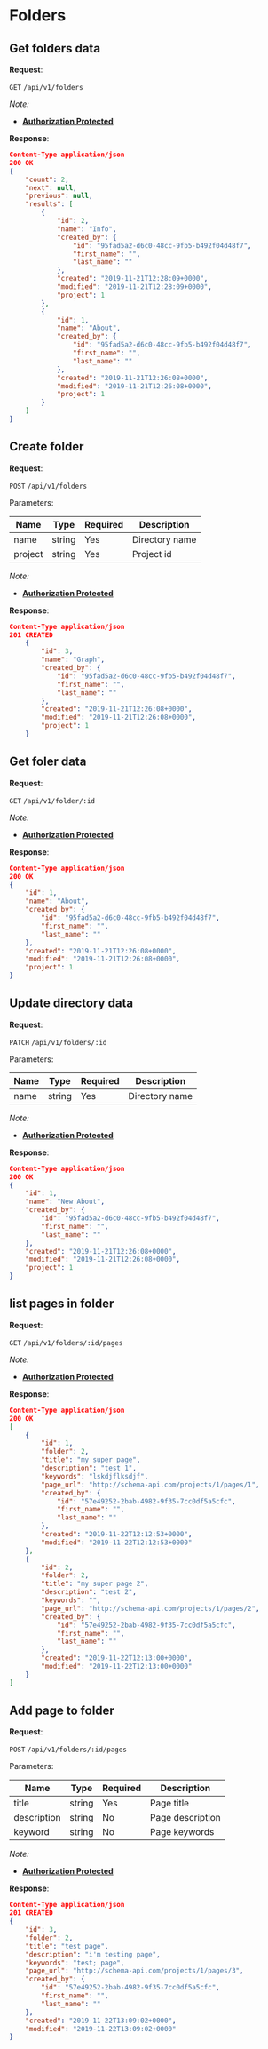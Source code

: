 # Folders

## Get folders data

**Request**:

`GET` `/api/v1/folders`

*Note:*

- **[Authorization Protected](authentication.md)**

**Response**:

```json
Content-Type application/json
200 OK
{
    "count": 2,
    "next": null,
    "previous": null,
    "results": [
        {
            "id": 2,
            "name": "Info",
            "created_by": {
                "id": "95fad5a2-d6c0-48cc-9fb5-b492f04d48f7",
                "first_name": "",
                "last_name": ""
            },
            "created": "2019-11-21T12:28:09+0000",
            "modified": "2019-11-21T12:28:09+0000",
            "project": 1
        },
        {
            "id": 1,
            "name": "About",
            "created_by": {
                "id": "95fad5a2-d6c0-48cc-9fb5-b492f04d48f7",
                "first_name": "",
                "last_name": ""
            },
            "created": "2019-11-21T12:26:08+0000",
            "modified": "2019-11-21T12:26:08+0000",
            "project": 1
        }
    ]
}
```

## Create folder

**Request**:

`POST` `/api/v1/folders`


Parameters:

Name    | Type    | Required | Description
--------|---------|----------|------------
name    | string  | Yes      | Directory name
project | string  | Yes      | Project id
*Note:*

- **[Authorization Protected](authentication.md)**

**Response**:

```json
Content-Type application/json
201 CREATED
    {
        "id": 3,
        "name": "Graph",
        "created_by": {
            "id": "95fad5a2-d6c0-48cc-9fb5-b492f04d48f7",
            "first_name": "",
            "last_name": ""
        },
        "created": "2019-11-21T12:26:08+0000",
        "modified": "2019-11-21T12:26:08+0000",
        "project": 1
    }
```

## Get foler data

**Request**:

`GET` `/api/v1/folder/:id`

*Note:*

- **[Authorization Protected](authentication.md)**

**Response**:

```json
Content-Type application/json
200 OK
{
    "id": 1,
    "name": "About",
    "created_by": {
        "id": "95fad5a2-d6c0-48cc-9fb5-b492f04d48f7",
        "first_name": "",
        "last_name": ""
    },
    "created": "2019-11-21T12:26:08+0000",
    "modified": "2019-11-21T12:26:08+0000",
    "project": 1
}
```


## Update directory data

**Request**:

`PATCH` `/api/v1/folders/:id`

Parameters:

Name    | Type    | Required | Description
--------|---------|----------|------------
name    | string  | Yes      | Directory name

*Note:*

- **[Authorization Protected](authentication.md)**

**Response**:

```json
Content-Type application/json
200 OK
{
    "id": 1,
    "name": "New About",
    "created_by": {
        "id": "95fad5a2-d6c0-48cc-9fb5-b492f04d48f7",
        "first_name": "",
        "last_name": ""
    },
    "created": "2019-11-21T12:26:08+0000",
    "modified": "2019-11-21T12:26:08+0000",
    "project": 1
}
```

## list pages in folder

**Request**:

`GET` `/api/v1/folders/:id/pages`

*Note:*

- **[Authorization Protected](authentication.md)**

**Response**:

```json
Content-Type application/json
200 OK
[
    {
        "id": 1,
        "folder": 2,
        "title": "my super page",
        "description": "test 1",
        "keywords": "lskdjflksdjf",
        "page_url": "http://schema-api.com/projects/1/pages/1",
        "created_by": {
            "id": "57e49252-2bab-4982-9f35-7cc0df5a5cfc",
            "first_name": "",
            "last_name": ""
        },
        "created": "2019-11-22T12:12:53+0000",
        "modified": "2019-11-22T12:12:53+0000"
    },
    {
        "id": 2,
        "folder": 2,
        "title": "my super page 2",
        "description": "test 2",
        "keywords": "",
        "page_url": "http://schema-api.com/projects/1/pages/2",
        "created_by": {
            "id": "57e49252-2bab-4982-9f35-7cc0df5a5cfc",
            "first_name": "",
            "last_name": ""
        },
        "created": "2019-11-22T12:13:00+0000",
        "modified": "2019-11-22T12:13:00+0000"
    }
]
```

## Add page to folder

**Request**:

`POST` `/api/v1/folders/:id/pages`

Parameters:

Name        | Type    | Required | Description
------------|---------|----------|------------
title       | string  | Yes      | Page title
description | string  | No       | Page description
keyword     | string  | No       | Page keywords


*Note:*

- **[Authorization Protected](authentication.md)**

**Response**:

```json
Content-Type application/json
201 CREATED
{
    "id": 3,
    "folder": 2,
    "title": "test page",
    "description": "i'm testing page",
    "keywords": "test; page",
    "page_url": "http://schema-api.com/projects/1/pages/3",
    "created_by": {
        "id": "57e49252-2bab-4982-9f35-7cc0df5a5cfc",
        "first_name": "",
        "last_name": ""
    },
    "created": "2019-11-22T13:09:02+0000",
    "modified": "2019-11-22T13:09:02+0000"
}
```